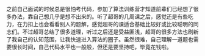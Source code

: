 之前自己面试的时候总是很怕考代码，参加了算法训练营才知道前辈们已经想了很多办法，靠自己想几乎是想不出来的。听了超哥的几周课之后，感觉还是有些吃力，在力扣上也会看看别人的题解，感觉超哥的课适合基础比较好或比较聪明的同志们。不过超哥总结了很多道理，听过之后还是受益匪浅，超哥的很多方法也刷新了我自己的认知范围，让我快速进入算法的圈子。虽然很难，自己理解一道题也需要很长时间，自己代码水平也一般般，但还是要坚持吧，毕竟花钱啦。
